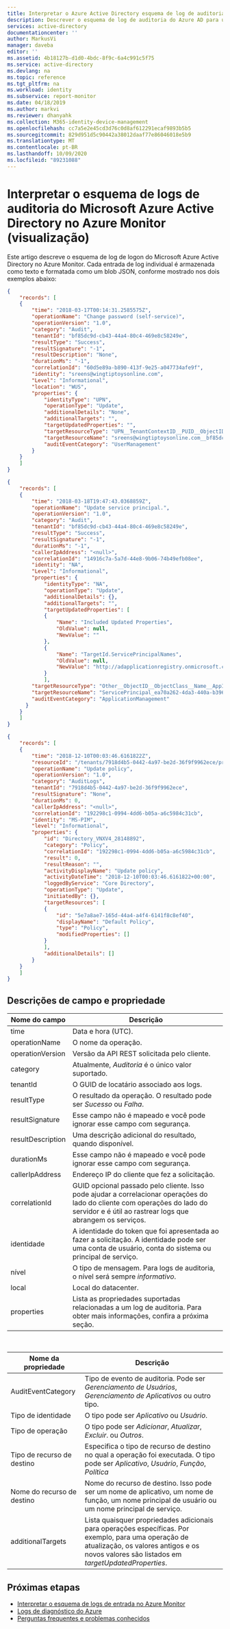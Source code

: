 ```yaml
---
title: Interpretar o Azure Active Directory esquema de log de auditoria no Azure Monitor | Microsoft Docs
description: Descrever o esquema de log de auditoria do Azure AD para uso no Azure Monitor
services: active-directory
documentationcenter: ''
author: MarkusVi
manager: daveba
editor: ''
ms.assetid: 4b18127b-d1d0-4bdc-8f9c-6a4c991c5f75
ms.service: active-directory
ms.devlang: na
ms.topic: reference
ms.tgt_pltfrm: na
ms.workload: identity
ms.subservice: report-monitor
ms.date: 04/18/2019
ms.author: markvi
ms.reviewer: dhanyahk
ms.collection: M365-identity-device-management
ms.openlocfilehash: cc7a5e2e45cd3d76c0d8af612291ecaf9893b5b5
ms.sourcegitcommit: 829d951d5c90442a38012daaf77e86046018e5b9
ms.translationtype: MT
ms.contentlocale: pt-BR
ms.lasthandoff: 10/09/2020
ms.locfileid: "89231088"
---
```

# <a name="interpret-the-azure-ad-audit-logs-schema-in-azure-monitor-preview"></a>Interpretar o esquema de logs de auditoria do Microsoft Azure Active Directory no Azure Monitor (visualização)

Este artigo descreve o esquema de log de logon do Microsoft Azure Active Directory no Azure Monitor. Cada entrada de log individual é armazenada como texto e formatada como um blob JSON, conforme mostrado nos dois exemplos abaixo: 

```json
{ 
    "records": [ 
    { 
        "time": "2018-03-17T00:14:31.2585575Z", 
        "operationName": "Change password (self-service)",
        "operationVersion": "1.0",
        "category": "Audit", 
        "tenantId": "bf85dc9d-cb43-44a4-80c4-469e8c58249e", 
        "resultType": "Success", 
        "resultSignature": "-1", 
        "resultDescription": "None", 
        "durationMs": "-1", 
        "correlationId": "60d5e89a-b890-413f-9e25-a047734afe9f", 
        "identity": "sreens@wingtiptoysonline.com", 
        "Level": "Informational", 
        "location": "WUS", 
        "properties": { 
            "identityType": "UPN", 
            "operationType": "Update", 
            "additionalDetails": "None", 
            "additionalTargets": "", 
            "targetUpdatedProperties": "", 
            "targetResourceType": "UPN__TenantContextID__PUID__ObjectID__ObjectClass", 
            "targetResourceName": "sreens@wingtiptoysonline.com__bf85dc9d-cb43-44a4-80c4-469e8c58249e__1003BFFD9FEB17DB__7a408bdd-7d97-4574-8511-dd747b56465d__User", 
            "auditEventCategory": "UserManagement" 
        } 
    } 
    ] 
} 
```

```json
{ 
    "records": [ 
    { 
        "time": "2018-03-18T19:47:43.0368859Z", 
        "operationName": "Update service principal.", 
        "operationVersion": "1.0", 
        "category": "Audit", 
        "tenantId": "bf85dc9d-cb43-44a4-80c4-469e8c58249e", 
        "resultType": "Success", 
        "resultSignature": "-1", 
        "durationMs": "-1", 
        "callerIpAddress": "<null>", 
        "correlationId": "14916c7a-5a7d-44e8-9b06-74b49efb08ee", 
        "identity": "NA", 
        "Level": "Informational", 
        "properties": { 
            "identityType": "NA", 
            "operationType": "Update", 
            "additionalDetails": {}, 
            "additionalTargets": "", 
            "targetUpdatedProperties": [ 
            { 
                "Name": "Included Updated Properties", 
                "OldValue": null, 
                "NewValue": "" 
            }, 
            { 
                "Name": "TargetId.ServicePrincipalNames", 
                "OldValue": null, 
                "NewValue": "http://adapplicationregistry.onmicrosoft.com/salesforce.com/primary;cd3ed3de-93ee-400b-8b19-b61ef44a0f29" 
            } 
            ], 
        "targetResourceType": "Other__ObjectID__ObjectClass__Name__AppId__SPN", 
        "targetResourceName": "ServicePrincipal_ea70a262-4da3-440a-b396-9734ddfd9df2__ea70a262-4da3-440a-b396-9734ddfd9df2__ServicePrincipal__Salesforce__cd3ed3de-93ee-400b-8b19-b61ef44a0f29__http://adapplicationregistry.onmicrosoft.com/salesforce.com/primary;cd3ed3de-93ee-400b-8b19-b61ef44a0f29", 
        "auditEventCategory": "ApplicationManagement" 
      } 
    } 
    ] 
} 
```

```json
{
    "records": [
    {
        "time": "2018-12-10T00:03:46.6161822Z",
        "resourceId": "/tenants/7918d4b5-0442-4a97-be2d-36f9f9962ece/providers/Microsoft.aadiam",
        "operationName": "Update policy",
        "operationVersion": "1.0",
        "category": "AuditLogs",
        "tenantId": "7918d4b5-0442-4a97-be2d-36f9f9962ece",
        "resultSignature": "None",
        "durationMs": 0,
        "callerIpAddress": "<null>",
        "correlationId": "192298c1-0994-4dd6-b05a-a6c5984c31cb",
        "identity": "MS-PIM",
        "level": "Informational",
        "properties": {
            "id": "Directory_VNXV4_28148892",
            "category": "Policy",
            "correlationId": "192298c1-0994-4dd6-b05a-a6c5984c31cb",
            "result": 0,
            "resultReason": "",
            "activityDisplayName": "Update policy",
            "activityDateTime": "2018-12-10T00:03:46.6161822+00:00",
            "loggedByService": "Core Directory",
            "operationType": "Update",
            "initiatedBy": {},
            "targetResources": [
            {
                "id": "5e7a8ae7-165d-44a4-a4f4-6141f8c8ef40",
                "displayName": "Default Policy",
                "type": "Policy",
                "modifiedProperties": []
            }
            ],
            "additionalDetails": []
        }
    }
    ]
}

```

## <a name="field-and-property-descriptions"></a>Descrições de campo e propriedade

| Nome do campo | Descrição |
|------------|-------------|
| time       | Data e hora (UTC). |
| operationName | O nome da operação. |
| operationVersion | Versão da API REST solicitada pelo cliente. |
| category | Atualmente, *Auditoria* é o único valor suportado. |
| tenantId | O GUID de locatário associado aos logs. |
| resultType | O resultado da operação. O resultado pode ser *Sucesso* ou *Falha*. |
| resultSignature |  Esse campo não é mapeado e você pode ignorar esse campo com segurança. | 
| resultDescription | Uma descrição adicional do resultado, quando disponível. | 
| durationMs |  Esse campo não é mapeado e você pode ignorar esse campo com segurança. |
| callerIpAddress | Endereço IP do cliente que fez a solicitação. | 
| correlationId | GUID opcional passado pelo cliente. Isso pode ajudar a correlacionar operações do lado do cliente com operações do lado do servidor e é útil ao rastrear logs que abrangem os serviços. |
| identidade | A identidade do token que foi apresentada ao fazer a solicitação. A identidade pode ser uma conta de usuário, conta do sistema ou principal de serviço. |
| nível | O tipo de mensagem. Para logs de auditoria, o nível será sempre *informativo*. |
| local | Local do datacenter. |
| properties | Lista as propriedades suportadas relacionadas a um log de auditoria. Para obter mais informações, confira a próxima seção. | 

<br>

| Nome da propriedade | Descrição |
|---------------|-------------|
| AuditEventCategory | Tipo de evento de auditoria. Pode ser *Gerenciamento de Usuários*, *Gerenciamento de Aplicativos* ou outro tipo.|
| Tipo de identidade | O tipo pode ser *Aplicativo* ou *Usuário*. |
| Tipo de operação | O tipo pode ser *Adicionar*, *Atualizar*, *Excluir*. ou *Outros*. |
| Tipo de recurso de destino | Especifica o tipo de recurso de destino no qual a operação foi executada. O tipo pode ser *Aplicativo*, *Usuário*, *Função*, *Política* | 
| Nome do recurso de destino | Nome do recurso de destino. Isso pode ser um nome de aplicativo, um nome de função, um nome principal de usuário ou um nome principal de serviço. |
| additionalTargets | Lista quaisquer propriedades adicionais para operações específicas. Por exemplo, para uma operação de atualização, os valores antigos e os novos valores são listados em *targetUpdatedProperties*. | 

## <a name="next-steps"></a>Próximas etapas

* [Interpretar o esquema de logs de entrada no Azure Monitor](reference-azure-monitor-sign-ins-log-schema.md)
* [Logs de diagnóstico do Azure](../../azure-monitor/platform/platform-logs-overview.md)
* [Perguntas frequentes e problemas conhecidos](concept-activity-logs-azure-monitor.md#frequently-asked-questions)